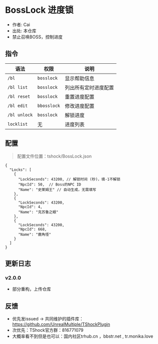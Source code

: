 # BossLock 进度锁

- 作者: Cai
- 出处: 本仓库
- 禁止召唤BOSS，控制进度


## 指令

| 语法           | 权限          | 说明         |
|--------------|-------------|------------|
| `/bl`        | `bosslock`  | 显示帮助信息     |
| `/bl list`   | `bosslock`  | 列出所有定时进度配置 |
| `/bl reset`  | `bosslock`  | 重置进度配置     |
| `/bl edit`   | `bbosslock` | 修改进度配置     |
| `/bl unlock` | `bosslock`  | 解锁进度       |
| `locklist`   | 无           | 进度列表       |

## 配置

> 配置文件位置：tshock/BossLock.json
```json5
{
  "Locks": [
    {
      "LockSeconds": 43200, // 解锁时间 (秒)，填-1不解锁
      "NpcId": 50,  // Boss的NPC ID
      "Name": "史莱姆王" // 自动生成，无需填写
    },
    {
      "LockSeconds": 43200,
      "NpcId": 4,
      "Name": "克苏鲁之眼"
    },
    {
      "LockSeconds": 43200,
      "NpcId": 668,
      "Name": "鹿角怪"
    }
  ]
}
```

## 更新日志

### v2.0.0
- 部分重构，上传仓库

## 反馈

- 优先发issued -> 共同维护的插件库：https://github.com/UnrealMultiple/TShockPlugin
- 次优先：TShock官方群：816771079
- 大概率看不到但是也可以：国内社区trhub.cn ，bbstr.net , tr.monika.love
